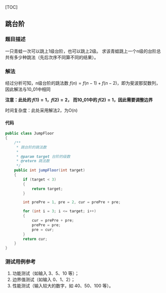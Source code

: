 [TOC]

## 跳台阶

### 题目描述
一只青蛙一次可以跳上1级台阶，也可以跳上2级。
求该青蛙跳上一个n级的台阶总共有多少种跳法（先后次序不同算不同的结果）。

### 解法
经过分析可知，n级台阶的跳法数 $f(n) = f(n-1) + f(n-2)$，即为斐波那契数列，因此解法与10_01中相同

**注意：此处的 $f(1) = 1，f(2) = 2$， 而10_01中的 $f(2) = 1$，因此需要调整边界**

时间复杂度：此处采用解法2，为O(n)

#### 代码
```java
public class JumpFloor
{
    /**
     * 跳台阶的跳法数
     *
     * @param target 台阶的级数
     * @return 跳法数
     */
    public int jumpFloor(int target)
    {
        if (target < 3)
        {
            return target;
        }

        int prePre = 1, pre = 2, cur = prePre + pre;

        for (int i = 3; i <= target; i++)
        {
            cur = prePre + pre;
            prePre = pre;
            pre = cur;
        }
        return cur;
    }
}
```



### 测试用例参考
1. 功能测试（如输入 3、5、10 等）；
2. 边界值测试（如输入 0、1、2）；
3. 性能测试（输入较大的数字，如 40、50、100 等）。